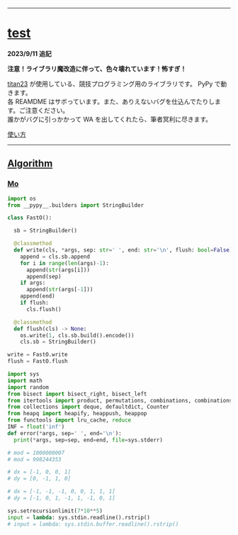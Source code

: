 _____

# [test](https://github.com/titanium-22/test)

**2023/9/11 追記**

**注意！ライブラリ魔改造に伴って、色々壊れています！怖すぎ！**

[titan23](https://atcoder.jp/users/titan23) が使用している、競技プログラミング用のライブラリです。 PyPy で動きます。  
各 REAMDME はサボっています。また、ありえないバグを仕込んでたりします。ご注意ください。  
誰かがバグに引っかかって WA を出してくれたら、筆者冥利に尽きます。  

[使い方](HowToUse.md)

_____

## [Algorithm](Algorithm/Algorithm.md)

### [Mo](Algorithm/Mo/Mo.md)

```python
import os
from __pypy__.builders import StringBuilder

class FastO():

  sb = StringBuilder()

  @classmethod
  def write(cls, *args, sep: str=' ', end: str='\n', flush: bool=False) -> None:
    append = cls.sb.append
    for i in range(len(args)-1):
      append(str(args[i]))
      append(sep)
    if args:
      append(str(args[-1]))
    append(end)
    if flush:
      cls.flush()

  @classmethod
  def flush(cls) -> None:
    os.write(1, cls.sb.build().encode())
    cls.sb = StringBuilder()

write = FastO.write
flush = FastO.flush

import sys
import math
import random
from bisect import bisect_right, bisect_left
from itertools import product, permutations, combinations, combinations_with_replacement 
from collections import deque, defaultdict, Counter
from heapq import heapify, heappush, heappop
from functools import lru_cache, reduce
INF = float('inf')
def error(*args, sep=' ', end='\n'):
  print(*args, sep=sep, end=end, file=sys.stderr)

# mod = 1000000007
# mod = 998244353

# dx = [-1, 0, 0, 1]
# dy = [0, -1, 1, 0]

# dx = [-1, -1, -1, 0, 0, 1, 1, 1]
# dy = [-1, 0, 1, -1, 1, -1, 0, 1]

sys.setrecursionlimit(7*10**5)
input = lambda: sys.stdin.readline().rstrip()
# input = lambda: sys.stdin.buffer.readline().rstrip()
```

